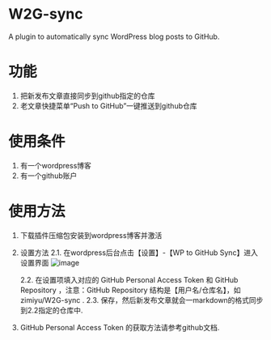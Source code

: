 # W2G-sync
A plugin to automatically sync WordPress blog posts to GitHub. 

# 功能
1. 把新发布文章直接同步到github指定的仓库
2. 老文章快捷菜单“Push to GitHub”一键推送到github仓库

# 使用条件
1. 有一个wordpress博客
2. 有一个github账户

# 使用方法
1. 下载插件压缩包安装到wordpress博客并激活
2. 设置方法
   2.1. 在wordpress后台点击【设置】-【WP to GitHub Sync】进入设置界面
   ![image](https://github.com/user-attachments/assets/e56d8ce7-2d65-439f-80ae-49de2bffbdb5)

   2.2. 在设置项填入对应的 GitHub Personal Access Token 和 GitHub Repository ，注意：GitHub Repository 结构是【用户名/仓库名】，如 zimiyu/W2G-sync .
   2.3. 保存，然后新发布文章就会一markdown的格式同步到2.2指定的仓库中.
3. GitHub Personal Access Token 的获取方法请参考github文档.
   
 
